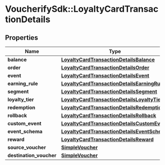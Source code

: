 # VoucherifySdk::LoyaltyCardTransactionDetails

## Properties

| Name | Type | Description | Notes |
| ---- | ---- | ----------- | ----- |
| **balance** | [**LoyaltyCardTransactionDetailsBalance**](LoyaltyCardTransactionDetailsBalance.md) |  | [optional] |
| **order** | [**LoyaltyCardTransactionDetailsOrder**](LoyaltyCardTransactionDetailsOrder.md) |  | [optional] |
| **event** | [**LoyaltyCardTransactionDetailsEvent**](LoyaltyCardTransactionDetailsEvent.md) |  | [optional] |
| **earning_rule** | [**LoyaltyCardTransactionDetailsEarningRule**](LoyaltyCardTransactionDetailsEarningRule.md) |  | [optional] |
| **segment** | [**LoyaltyCardTransactionDetailsSegment**](LoyaltyCardTransactionDetailsSegment.md) |  | [optional] |
| **loyalty_tier** | [**LoyaltyCardTransactionDetailsLoyaltyTier**](LoyaltyCardTransactionDetailsLoyaltyTier.md) |  | [optional] |
| **redemption** | [**LoyaltyCardTransactionDetailsRedemption**](LoyaltyCardTransactionDetailsRedemption.md) |  | [optional] |
| **rollback** | [**LoyaltyCardTransactionDetailsRollback**](LoyaltyCardTransactionDetailsRollback.md) |  | [optional] |
| **custom_event** | [**LoyaltyCardTransactionDetailsCustomEvent**](LoyaltyCardTransactionDetailsCustomEvent.md) |  | [optional] |
| **event_schema** | [**LoyaltyCardTransactionDetailsEventSchema**](LoyaltyCardTransactionDetailsEventSchema.md) |  | [optional] |
| **reward** | [**LoyaltyCardTransactionDetailsReward**](LoyaltyCardTransactionDetailsReward.md) |  | [optional] |
| **source_voucher** | [**SimpleVoucher**](SimpleVoucher.md) |  | [optional] |
| **destination_voucher** | [**SimpleVoucher**](SimpleVoucher.md) |  | [optional] |

